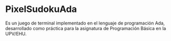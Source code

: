 # PixelSudokuAda
Es un juego de terminal implementado en el lenguaje de programación Ada, desarrollado como práctica para la asignatura de Programación Básica en la UPV/EHU.
